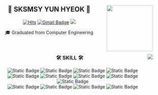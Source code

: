 <div align="center">
  
  <img align="right" height="145px" src="http://mazassumnida.wtf/api/v2/generate_badge?boj=jyh94502"/>
  
## 👋 SKSMSY YUN HYEOK 👋 
  

  [![Hits](https://hits.seeyoufarm.com/api/count/incr/badge.svg?url=https%3A%2F%2Fgithub.com%2Faway0419&count_bg=%2379C83D&title_bg=%23555555&icon=&icon_color=%23E7E7E7&title=hits&edge_flat=false)](https://github.com/away0419) [![Gmail Badge](https://img.shields.io/badge/Gmail-d14836?style=flat-square&logo=Gmail&logoColor=white&link=mailto:away0419@gmail.com)](away0419@gmail.com) <a href="https://about-ljk.store"><img src="https://img.shields.io/badge/-Portfolio-20C997?style=flat-square&logo=bookstack&logoColor=white&"/></a>

  

  🎓 Graduated from Computer Engineering
 

  <br>
 
</div>


<div align="center">
  
  <img align="right"  src="https://github-readme-stats.vercel.app/api/top-langs/?username=away0419&layout=compact&hide=javascript,css,scss,plsql,dockerfile,shell,html&theme=shadow_green&langs_count=8"/>
  
  ### 🛠 SKILL 🛠
 
![Static Badge](https://img.shields.io/badge/java-%23FF7800?style=for-the-badge&logo=java&logoColor=white)
![Static Badge](https://img.shields.io/badge/kotlin-%237F52FF?style=for-the-badge&logo=kotlin&logoColor=white)
![Static Badge](https://img.shields.io/badge/springboot-%236DB33F?style=for-the-badge&logo=springboot&logoColor=white)
![Static Badge](https://img.shields.io/badge/springsecurity-%236DB33F?style=for-the-badge&logo=springsecurity&logoColor=white)
<br>
![Static Badge](https://img.shields.io/badge/jenkins-%23D24939?style=for-the-badge&logo=jenkins&logoColor=white)
![Static Badge](https://img.shields.io/badge/docker-%232496ED?style=for-the-badge&logo=docker&logoColor=white)
![Static Badge](https://img.shields.io/badge/nginx-%23009639?style=for-the-badge&logo=nginx&logoColor=white)
![Static Badge](https://img.shields.io/badge/oracle-%23F80000?style=for-the-badge&logo=oracle&logoColor=white)
![Static Badge](https://img.shields.io/badge/mysql-%234479A1?style=for-the-badge&logo=mysql&logoColor=white)
<br>
![Static Badge](https://img.shields.io/badge/redis-%23DC382D?style=for-the-badge&logo=redis&logoColor=white)
![Static Badge](https://img.shields.io/badge/javascript-%23F7DF1E?style=for-the-badge&logo=javascript&logoColor=white)
![Static Badge](https://img.shields.io/badge/Vue-%234FC08D?style=for-the-badge&logo=vue.js&logoColor=white)
![Static Badge](https://img.shields.io/badge/react-%232599ED?style=for-the-badge&logo=react&logoColor=white)
<br>
 
</div>
